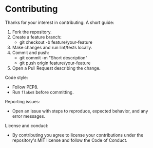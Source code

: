 # Contributing

Thanks for your interest in contributing. A short guide:

1. Fork the repository.
2. Create a feature branch:
   - git checkout -b feature/your-feature
3. Make changes and run lint/tests locally.
4. Commit and push:
   - git commit -m "Short description"
   - git push origin feature/your-feature
5. Open a Pull Request describing the change.

Code style:
- Follow PEP8.
- Run `flake8` before committing.

Reporting issues:
- Open an issue with steps to reproduce, expected behavior, and any error messages.

License and conduct:
- By contributing you agree to license your contributions under the repository's MIT license and follow the Code of Conduct.

